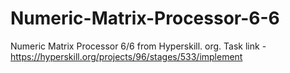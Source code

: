 # Numeric-Matrix-Processor-6-6
Numeric Matrix Processor 6/6 from Hyperskill. org. Task link - https://hyperskill.org/projects/96/stages/533/implement
